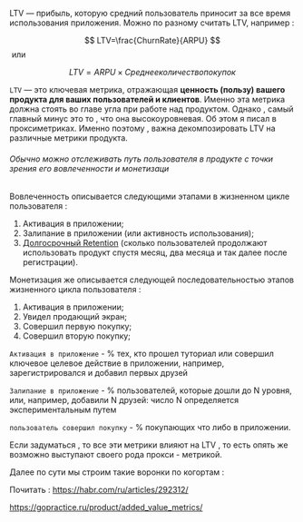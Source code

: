 LTV — прибыль, которую средний пользователь приносит за все время использования приложения. Можно по разному считать LTV, например : 

$$
LTV=\frac{ChurnRate}{ARPU}
$$​
или 

$$
LTV=ARPU×Среднее количество покупок
$$

`LTV` — это ключевая метрика, отражающая **ценность (пользу) вашего продукта для ваших пользователей и клиентов**. Именно эта метрика должна стоять во главе угла при работе над продуктом. Однако , самый главный минус это то , что она высокоуровневая. Об этом я писал в проксиметриках. Именно поэтому , важна декомпозировать LTV на различные метрики продукта. 

<h6>Обычно можно отслеживать путь пользователя в продукте с точки зрения его вовлеченности и монетизаци</h6>

Вовлеченность описывается следующими этапами в жизненном цикле пользователя :
1. Активация в приложении;
2. Залипание в приложении (или активность использования);
3. [Долгосрочный Retention](https://gopractice.ru/product/retention/) (сколько пользователей продолжают использовать продукт спустя месяц, два месяца и так далее после регистрации).

Монетизация же описывается следующей последовательностью этапов жизненного цикла пользователя :
1. Активация в приложении;
2. Увидел продающий экран;
3. Совершил первую покупку;
4. Совершил вторую покупку;

`Активация в приложение` - % тех, кто прошел туториал или совершил ключевое целевое действие в приложении, например, зарегистрировался и добавил первых друзей

`Залипание в приложение` - % пользователей, которые дошли до N уровня, или, например, добавили N друзей: число N определяется экспериментальным путем

`пользователь совершил покупку` - % покупающих что либо в приложении. 

Если задуматься , то все эти метрики влияют на LTV , то есть опять же возможно выступают своего рода прокси - метрикой. 

Далее по сути мы строим такие воронки по когортам : 






Почитать : 
https://habr.com/ru/articles/292312/

https://gopractice.ru/product/added_value_metrics/